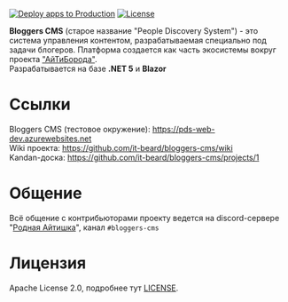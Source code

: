 [![Deploy apps to Production](https://github.com/itbeard/bloggers-cms/actions/workflows/deployment-prod-action.yml/badge.svg?branch=main)](https://github.com/itbeard/bloggers-cms/actions/workflows/deployment-prod-action.yml)
[![License](https://img.shields.io/github/license/it-beard/bloggers-cms)](https://github.com/it-beard/bloggers-cms/blob/develop/LICENSE)

**Bloggers CMS** (старое название "People Discovery System") - это система управления контентом, разрабатываемая специально под задачи блогеров. Платформа создается как часть экосистемы вокруг проекта ["АйТиБорода"](https://itbeard.com).   
Разрабатывается на базе **.NET 5** и **Blazor**

# Ссылки
Bloggers CMS (тестовое окружение): https://pds-web-dev.azurewebsites.net  
Wiki проекта: https://github.com/it-beard/bloggers-cms/wiki  
Kandan-доска: https://github.com/it-beard/bloggers-cms/projects/1

# Общение
Всё общение с контрибьюторами проекту ведется на discord-сервере "[Родная Айтишка](https://discord.gg/it)", канал `#bloggers-cms`

# Лицензия

Apache License 2.0, подробнее тут [LICENSE](LICENSE).
